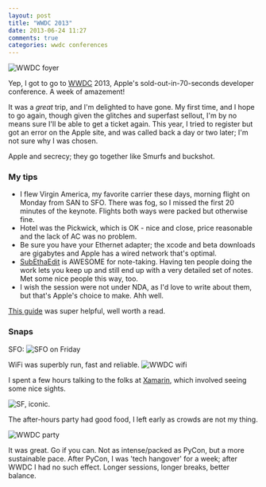```yaml
---
layout: post
title: "WWDC 2013"
date: 2013-06-24 11:27
comments: true
categories: wwdc conferences
---
```


![WWDC foyer](http://www.phfactor.net/fnord-images/2013/06/hall.jpg)

Yep, I got to go to [WWDC](https://developer.apple.com/wwdc) 2013, Apple's sold-out-in-70-seconds developer conference. A week of amazement!

It was a *great* trip, and I'm delighted to have gone. My first time, and I hope to go again, though given the glitches and superfast sellout, I'm by no means sure I'll be able to get a ticket again. This year, I tried to register but got an error on the Apple site, and was called back a day or two later; I'm not sure why I was chosen. 

Apple and secrecy; they go together like Smurfs and buckshot.

### My tips
* I flew Virgin America, my favorite carrier these days, morning flight on Monday from SAN to SFO. There was fog, so I missed the first 20 minutes of the keynote. Flights both ways were packed but otherwise fine.
* Hotel was the Pickwick, which is OK - nice and close, price reasonable and the lack of AC was no problem.
* Be sure you have your Ethernet adapter; the xcode and beta downloads are gigabytes and Apple has a wired network that's optimal.
* [SubEthaEdit](http://www.codingmonkeys.de/subethaedit/) is AWESOME for note-taking. Having ten people doing the work lets you keep up and still end up with a very detailed set of notes. Met some nice people this way, too.
* I wish the session were not under NDA, as I'd love to write about them, but that's Apple's choice to make. Ahh well.

[This guide](http://iphonedevelopment.blogspot.com/2013/04/wwdc-first-timers-guide-2013-edition.html) was super helpful, well worth a read.

### Snaps

SFO:
![SFO on Friday](http://www.phfactor.net/fnord-images/2013/06/airport.jpg)

WiFi was superbly run, fast and reliable.
![WWDC wifi](http://www.phfactor.net/fnord-images/2013/06/wifi.jpg)

I spent a few hours talking to the folks at [Xamarin](http://xamarin.com), which involved seeing some nice sights.

![SF, iconic.](http://www.phfactor.net/fnord-images/2013/06/landmark.jpg)

The after-hours party had good food, I left early as crowds are not my thing.

![WWDC party](http://www.phfactor.net/fnord-images/2013/06/party.jpg)

It was great. Go if you can. Not as intense/packed as PyCon, but a more sustainable pace. After PyCon, I was 'tech hangover' for a week; after WWDC I had no such effect. Longer sessions, longer breaks, better balance.